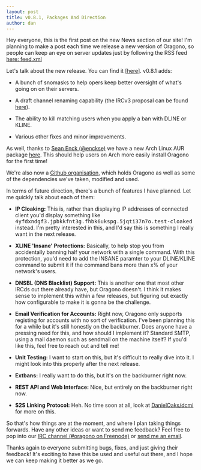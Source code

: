 ```yaml
---
layout: post
title: v0.8.1, Packages And Direction
author: dan
---
```

Hey everyone, this is the first post on the new News section of our site! I'm planning to make a post each time we release a new version of Oragono, so people can keep an eye on server updates just by following the RSS feed [here: feed.xml](https://oragono.io/feed.xml)

Let's talk about the new release. You can find it [[here]](https://github.com/oragono/oragono/releases/tag/v0.8.1). v0.8.1 adds:

 - A bunch of snomasks to help opers keep better oversight of what's going on on their servers.

 - A draft channel renaming capability (the IRCv3 proposal can be found [here](https://github.com/ircv3/ircv3-specifications/pull/308)).

 - The ability to kill matching users when you apply a ban with DLINE or KLINE.

 - Various other fixes and minor improvements.

As well, thanks to [Sean Enck (@enckse)](https://github.com/enckse) we have a new Arch Linux AUR package [here](https://aur.archlinux.org/packages/oragono/). This should help users on Arch more easily install Oragono for the first time!

We're also now a [Github organisation](https://github.com/oragono), which holds Oragono as well as some of the dependencies we've taken, modified and used.

In terms of future direction, there's a bunch of features I have planned. Let me quickly talk about each of them:

 - <strong>IP Cloaking:</strong> This is, rather than displaying IP addresses of connected client you'd display something like <span class="noemph"><tt>4yfdxndgf3.jpbkkfnt3g.fhbk6ukspg.5jqti37n7o.test-cloaked</tt></span> instead. I'm pretty interested in this, and I'd say this is something I really want in the next release.

 - <strong>XLINE 'Insane' Protections:</strong> Basically, to help stop you from accidentally banning half your network with a single command. With this protection, you'd need to add the INSANE paramter to your DLINE/KLINE command to submit it if the command bans more than x% of your network's users.

 - <strong>DNSBL (DNS Blacklist) Support:</strong> This is another one that most other IRCds out there already have, but Oragono doesn't. I think it makes sense to implement this within a few releases, but figuring out exactly how configurable to make it is gonna be the challenge.

 - <strong>Email Verification for Accounts:</strong> Right now, Oragono only supports registing for accounts with no sort of verification. I've been planning this for a while but it's still honestly on the backburner. Does anyone have a pressing need for this, and how should I implement it? Standard SMTP, using a mail daemon such as sendmail on the machine itself? If you'd like this, feel free to reach out and tell me!

 - <strong>Unit Testing:</strong> I want to start on this, but it's difficult to really dive into it. I might look into this properly after the next release.

 - <strong>Extbans:</strong> I really want to do this, but it's on the backburner right now.

 - <strong>REST API and Web Interface:</strong> Nice, but entirely on the backburner right now.

 - <strong>S2S Linking Protocol:</strong> Heh. No time soon at all, look at [DanielOaks/dcmi](https://github.com/DanielOaks/dcmi) for more on this.

So that's how things are at the moment, and where I plan taking things forwards. Have any other ideas or want to send me feedback? Feel free to pop into our <a href="ircs://irc.freenode.net:6697/#oragono">IRC channel (#oragono on Freenode)</a> or [send me an email](mailto:daniel@danieloaks.net).

Thanks again to everyone submitting bugs, fixes, and just giving their feedback! It's exciting to have this be used and useful out there, and I hope we can keep making it better as we go.
